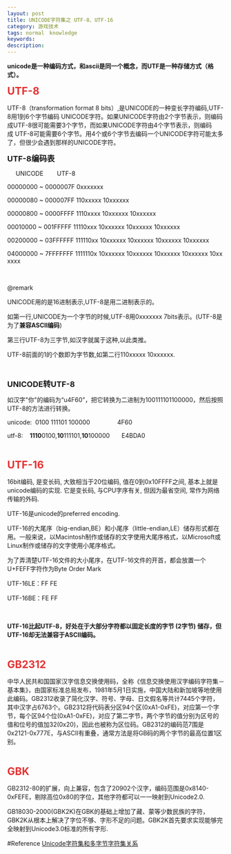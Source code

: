 ```yaml
---
layout: post
title: UNICODE字符集之 UTF-8、UTF-16
category: 游戏技术
tags: normal　knowledge
keywords: 
description: 
---
```


**unicode是一种编码方式，和ascii是同一个概念，而UTF是一种存储方式（格式）。**

**<span style="font-size:24px;color:#e53333;">UTF-8</span>**

UTF-8（transformation format 8 bits）,是UNICODE的一种变长字符编码,UTF-8用1到6个字节编码 UNICODE字符。如果UNICODE字符由2个字节表示，则编码成UTF-8很可能需要3个字节，而如果UNICODE字符由4个字节表示，则编码成 UTF-8可能需要6个字节。用4个或6个字节去编码一个UNICODE字符可能太多了，但很少会遇到那样的UNICODE字符。

**<span style="font-size:18px;">UTF-8编码表</span>**

     UNICODE        UTF-8 

00000000 \~ 0000007F 0xxxxxxx 

00000080 \~ 000007FF 110xxxxx 10xxxxxx 

00000800 \~ 0000FFFF 1110xxxx 10xxxxxx 10xxxxxx 

00010000 \~ 001FFFFF 11110xxx 10xxxxxx 10xxxxxx 10xxxxxx 

00200000 \~ 03FFFFFF 111110xx 10xxxxxx 10xxxxxx 10xxxxxx 10xxxxxx 

04000000 \~ 7FFFFFFF 1111110x 10xxxxxx 10xxxxxx 10xxxxxx 10xxxxxx 10xxxxxx

 

@remark

UNICODE用的是16进制表示,UTF-8是用二进制表示的。

如第一行,UNICODE为一个字节的时候,UTF-8用0xxxxxxx 7bits表示。(UTF-8是为了**兼容ASCII编码**)

第三行UTF-8为三字节,如汉字就属于这种,以此类推。

UTF-8前面的1的个数即为字节数,如第二行110xxxxx 10xxxxxx.

 

**<span style="font-size:18px;">UNICODE转UTF-8</span>**

如汉字"你"的编码为“u4F60”，把它转换为二进制为100111101100000，然后按照UTF-8的方法进行转换。

unicode:  0100 111101 100000                4F60

utf-8:    **1110**0100,**10**111101,**10**100000       E4BDA0

 

**<span style="font-size:24px;color:#e53333;">UTF-16</span>**

16bit编码, 是变长码, 大致相当于20位编码, 值在0到0x10FFFF之间, 基本上就是unicode编码的实现. 它是变长码, 与CPU字序有关, 但因为最省空间, 常作为网络传输的外码.

UTF-16是unicode的preferred encoding. 

UTF-16的大尾序（big-endian,BE）和小尾序（little-endian,LE）储存形式都在用。一般来说，以Macintosh制作或储存的文字使用大尾序格式，以Microsoft或Linux制作或储存的文字使用小尾序格式。

为了弄清楚UTF-16文件的大小尾序，在UTF-16文件的开首，都会放置一个U+FEFF字符作为Byte Order Mark

UTF-16LE：FF FE

UTF-16BE：FE FF

 

**UTF-16比起UTF-8，好处在于大部分字符都以固定长度的字节 (2字节) 储存，但UTF-16却无法兼容于ASCII编码。**

 

**<span style="font-size:24px;color:#e53333;">GB2312</span>**

中华人民共和国国家汉字信息交换使用码，全称《信息交换使用汉字编码字符集－基本集》，由国家标准总局发布，1981年5月1日实施，中国大陆和新加坡等地使用此编码。GB2312收录了简化汉字、符号、字母、日文假名等共计7445个字符，其中汉字占6763个。GB2312将代码表分区94个区(0xA1-0xFE)，对应第一个字节，每个区94个位(0xA1-0xFE)，对应了第二字节，两个字节的值分别为区号的值和位号的值加32(0x20)，因此也被称为区位码。GB2312的编码范7围是0x2121-0x777E，与ASCII有重叠，通常方法是将GB码的两个字节的最高位置1区别。

 

**<span style="font-size:24px;color:#e53333;">GBK</span>**

GB2312-80的扩展，向上兼容，包含了20902个汉字，编码范围是0x8140-0xFEFE，剔除高位0x80的字位，其他字符都可以一一映射到Unicode2.0.

GB18030-2000(GBK2K)在GBK的基础上增加了藏、蒙等少数民族的字符，GBK2K从根本上解决了字位不够、字形不足的问题。GBK2K首先要求实现能够完全映射到Unicode3.0标准的所有字形.






#Reference
[Unicode字符集和多字节字符集关系](http://hi.baidu.com/isfull/item/a272c020144170856f2cc345)
